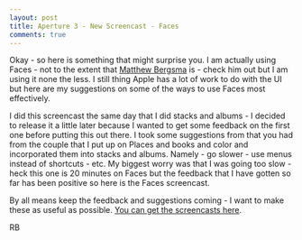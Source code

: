 ```yaml
---
layout: post
title: Aperture 3 - New Screencast - Faces
comments: true
---
```

Okay - so here is something that might surprise you. I am actually using Faces - not to the extent that <a href="http://bergsmavisuals.com/blog/apple-aperture/organization/the-cases-for-faces-in-aperture-3/">Matthew Bergsma</a> is - check him out but I am using it none the less. I still thing Apple has a lot of work to do with the UI but here are my suggestions on some of the ways to use Faces most effectively.

I did this screencast the same day that I did stacks and albums - I decided to release it a little later because I wanted to get some feedback on the first one before putting this out there. I took some suggestions from that you had from the couple that I put up on Places and books and color and incorporated them into stacks and albums. Namely - go slower - use menus instead of shortcuts - etc. My biggest worry was that I was going too slow - heck this one is 20 minutes on Faces but the feedback that I have gotten so far has been positive so here is the Faces screencast.

By all means keep the feedback and suggestions coming - I want to make these as useful as possible. <a href="http://photo.rwboyer.com/aperture-3-screencasts/">You can get the screencasts here</a>.

RB